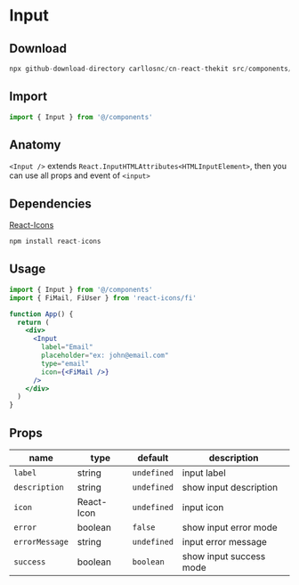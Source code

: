 # Input

## Download

```c
npx github-download-directory carllosnc/cn-react-thekit src/components/Input
```

## Import

```jsx
import { Input } from '@/components'
```

## Anatomy

`<Input />` extends `React.InputHTMLAttributes<HTMLInputElement>`, then you can use all props and event of `<input>`

## Dependencies

[React-Icons](https://react-icons.github.io/react-icons/)

```c
npm install react-icons
```

## Usage

```jsx
import { Input } from '@/components'
import { FiMail, FiUser } from 'react-icons/fi'

function App() {
  return (
    <div>
      <Input
        label="Email"
        placeholder="ex: john@email.com"
        type="email"
        icon={<FiMail />}
      />
    </div>
  )
}
```

## Props

| name           | type       | default     | description             |
| -------------- | ---------- | ----------- | ----------------------- |
| `label`        | string     | `undefined` | input label             |
| `description`  | string     | `undefined` | show input description  |
| `icon`         | React-Icon | `undefined` | input icon              |
| `error`        | boolean    | `false`     | show input error mode   |
| `errorMessage` | string     | `undefined` | input error message     |
| `success`      | boolean    | `boolean`   | show input success mode |
